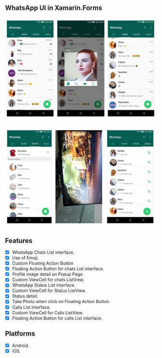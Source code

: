 ## WhatsApp UI in Xamarin.Forms 

![](WhatsAppUI/screenshots/screenshot1.png)

![](WhatsAppUI/screenshots/screenshot2.png)

## Features

- [x] WhatsApp Chats List interface.
- [x] Use of Emoji.
- [x] Custom Floating Action Button
- [x] Floating Action Button for chats List interface.
- [x] Profile image detail on Popup Page.
- [x] Custom ViewCell for chats ListView.
- [x] WhatsApp  Status List interface.
- [x] Custom ViewCell for  Status ListView.
- [x] Status detail.
- [x] Take Photo when click on Floating Action Button. 
- [x] Calls List Interface.
- [x] Custom ViewCell for  Calls ListView.
- [x] Floating Action Button for calls List interface.

## Platforms

- [x] Android.
- [x] iOS.